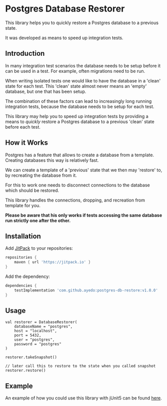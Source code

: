 # Postgres Database Restorer

This library helps you to quickly restore a Postgres database to a previous state.

It was developed as means to speed up integration tests.

## Introduction

In many integration test scenarios the database needs to be setup before it can be used in a test. For example, often migrations need to be run.

When writing isolated tests one would like to have the database in a 'clean' state for each test. This 'clean' state almost never means an 'empty' database, but one that has been setup.

The combination of these factors can lead to increasingly long running integration tests, because the database needs to be setup for each test.

This library may help you to speed up integration tests by providing a means to _quickly_ restore a Postgres database to a previous 'clean' state before each test. 

## How it Works

Postgres has a feature that allows to create a database from a template. Creating databases this way is relatively fast. 

We can create a template of a 'previous' state that we then may 'restore' to, by recreating the database from it.

For this to work one needs to disconnect connections to the database which should be restored.

This library handles the connections, dropping, and recreation from template for you.

**Please be aware that his only works if tests accessing the same database run strictly one after the other.**

## Installation

Add [JitPack](https://jitpack.io/) to your repositories:
```groovy
repositories {
    maven { url 'https://jitpack.io' }
}
```

Add the dependency:

```groovy
dependencies {
    testImplementation 'com.github.ayedo:postgres-db-restore:v1.0.0'
}
```

## Usage

    val restorer = DatabaseRestorer(
        databaseName = "postgres",
        host = "localhost",
        port = 5432,
        user = "postgres",
        password = "postgres"
    )
    
    restorer.takeSnapshot()
    
    // later call this to restore to the state when you called snapshot
    restorer.restore()

## Example

An example of how you could use this library with jUnit5 can be found [here](https://github.com/ayedo/postgres-db-restore/blob/master/src/main/resources/templates/DatabaseExtension.kt).
